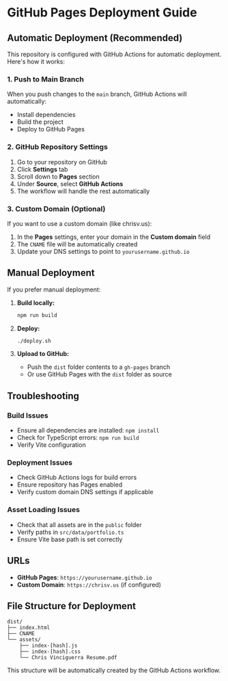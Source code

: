 # GitHub Pages Deployment Guide

## Automatic Deployment (Recommended)

This repository is configured with GitHub Actions for automatic deployment. Here's how it works:

### 1. Push to Main Branch
When you push changes to the `main` branch, GitHub Actions will automatically:
- Install dependencies
- Build the project
- Deploy to GitHub Pages

### 2. GitHub Repository Settings
1. Go to your repository on GitHub
2. Click **Settings** tab
3. Scroll down to **Pages** section
4. Under **Source**, select **GitHub Actions**
5. The workflow will handle the rest automatically

### 3. Custom Domain (Optional)
If you want to use a custom domain (like chrisv.us):
1. In the **Pages** settings, enter your domain in the **Custom domain** field
2. The `CNAME` file will be automatically created
3. Update your DNS settings to point to `yourusername.github.io`

## Manual Deployment

If you prefer manual deployment:

1. **Build locally:**
   ```bash
   npm run build
   ```

2. **Deploy:**
   ```bash
   ./deploy.sh
   ```

3. **Upload to GitHub:**
   - Push the `dist` folder contents to a `gh-pages` branch
   - Or use GitHub Pages with the `dist` folder as source

## Troubleshooting

### Build Issues
- Ensure all dependencies are installed: `npm install`
- Check for TypeScript errors: `npm run build`
- Verify Vite configuration

### Deployment Issues
- Check GitHub Actions logs for build errors
- Ensure repository has Pages enabled
- Verify custom domain DNS settings if applicable

### Asset Loading Issues
- Check that all assets are in the `public` folder
- Verify paths in `src/data/portfolio.ts`
- Ensure Vite base path is set correctly

## URLs

- **GitHub Pages**: `https://yourusername.github.io`
- **Custom Domain**: `https://chrisv.us` (if configured)

## File Structure for Deployment

```
dist/
├── index.html
├── CNAME
└── assets/
    ├── index-[hash].js
    ├── index-[hash].css
    └── Chris Vinciguerra Resume.pdf
```

This structure will be automatically created by the GitHub Actions workflow. 